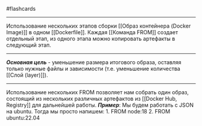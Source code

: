#flashcards 
***
Использование нескольких этапов сборки [[Образ контейнера (Docker Image)]] в одном [[Dockerfile]].
Каждая [[Команда FROM]] создает отдельный этап, из одного этапа можно копировать артефакты в следующий этап.
***
***Основная цель*** - уменьшение размера итогового образа, оставляя только нужные файлы и зависимости (т.е. уменьшение количества [[Слой (layer)]]).
***
Использование нескольких FROM позволяет нам собрать один образ, состоящий из нескольких различных артефактов из [[Docker Hub, Registry]] для дальнейшей работы.
***Пример***:
	Мы будем работать с JSON на ubuntu. Тогда мы просто напишем:
	1. FROM node:18
	2. FROM ubuntu:22.04